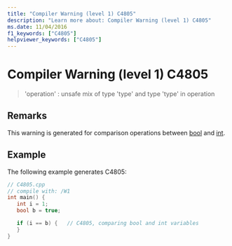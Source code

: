 ```yaml
---
title: "Compiler Warning (level 1) C4805"
description: "Learn more about: Compiler Warning (level 1) C4805"
ms.date: 11/04/2016
f1_keywords: ["C4805"]
helpviewer_keywords: ["C4805"]
---
```

# Compiler Warning (level 1) C4805

> 'operation' : unsafe mix of type 'type' and type 'type' in operation

## Remarks

This warning is generated for comparison operations between [bool](../../cpp/bool-cpp.md) and [int](../../c-language/integer-types.md).

## Example

The following example generates C4805:

```cpp
// C4805.cpp
// compile with: /W1
int main() {
   int i = 1;
   bool b = true;

   if (i == b) {   // C4805, comparing bool and int variables
   }
}
```
